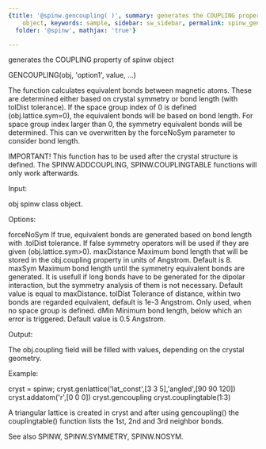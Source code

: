 ```yaml
---
{title: '@spinw.gencoupling( )', summary: generates the COUPLING property of spinw
    object, keywords: sample, sidebar: sw_sidebar, permalink: spinw_gencoupling.html,
  folder: '@spinw', mathjax: 'true'}

---
```

generates the COUPLING property of spinw object
 
GENCOUPLING(obj, 'option1', value, ...)
 
The function calculates equivalent bonds between magnetic atoms. These
are determined either based on crystal symmetry or bond length (with
tolDist tolerance). If the space group index of 0 is defined
(obj.lattice.sym=0), the equivalent bonds will be based on bond length.
For space group index larger than 0, the symmetry equivalent bonds will
be determined. This can ve overwritten by the forceNoSym parameter to
consider bond length.
 
IMPORTANT!
  This function has to be used after the crystal structure is defined.
  The SPINW.ADDCOUPLING, SPINW.COUPLINGTABLE functions will only work
  afterwards.
 
Input:
 
obj           spinw class object.
 
Options:
 
forceNoSym    If true, equivalent bonds are generated based on
              bond length with .tolDist tolerance. If false symmetry
              operators will be used if they are given
              (obj.lattice.sym>0).
maxDistance   Maximum bond length that will be stored in the
              obj.coupling property in units of Angstrom. Default is 8.
maxSym        Maximum bond length until the symmetry equivalent bonds are
              generated. It is usefull if long bonds have to be generated
              for the dipolar interaction, but the symmetry analysis of
              them is not necessary. Default value is equal to
              maxDistance.
tolDist       Tolerance of distance, within two bonds are regarded
              equivalent, default is 1e-3 Angstrom. Only used, when no
              space group is defined.
dMin          Minimum bond length, below which an error is triggered.
              Default value is 0.5 Angstrom.
 
Output:
 
The obj.coupling field will be filled with values, depending on the
crystal geometry.
 
Example:
 
cryst = spinw;
cryst.genlattice('lat_const',[3 3 5],'angled',[90 90 120])
cryst.addatom('r',[0 0 0])
cryst.gencoupling
cryst.couplingtable(1:3)
 
A triangular lattice is created in cryst and after using gencoupling()
the couplingtable() function lists the 1st, 2nd and 3rd neighbor bonds.
 
See also SPINW, SPINW.SYMMETRY, SPINW.NOSYM.
 
